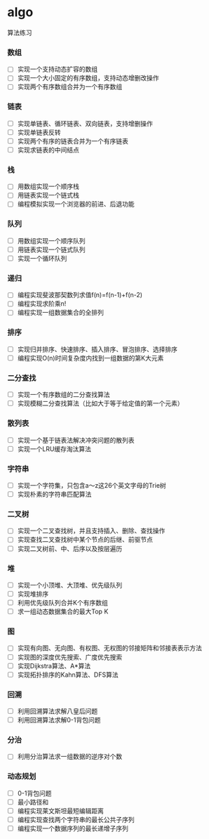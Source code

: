 # algo
算法练习


### 数组
- [ ] 实现一个支持动态扩容的数组
- [ ] 实现一个大小固定的有序数组，支持动态增删改操作
- [ ] 实现两个有序数组合并为一个有序数组
### 链表
- [ ] 实现单链表、循环链表、双向链表，支持增删操作
- [ ] 实现单链表反转
- [ ] 实现两个有序的链表合并为一个有序链表
- [ ] 实现求链表的中间结点
### 栈
- [ ] 用数组实现一个顺序栈
- [ ] 用链表实现一个链式栈
- [ ] 编程模拟实现一个浏览器的前进、后退功能
### 队列
- [ ] 用数组实现一个顺序队列
- [ ] 用链表实现一个链式队列
- [ ] 实现一个循环队列
### 递归
- [ ] 编程实现斐波那契数列求值f(n)=f(n-1)+f(n-2)
- [ ] 编程实现求阶乘n!
- [ ] 编程实现一组数据集合的全排列
### 排序
- [ ] 实现归并排序、快速排序、插入排序、冒泡排序、选择排序
- [ ] 编程实现O(n)时间复杂度内找到一组数据的第K大元素
### 二分查找
- [ ] 实现一个有序数组的二分查找算法
- [ ] 实现模糊二分查找算法（比如大于等于给定值的第一个元素）
### 散列表
- [ ] 实现一个基于链表法解决冲突问题的散列表
- [ ] 实现一个LRU缓存淘汰算法
### 字符串
- [ ] 实现一个字符集，只包含a～z这26个英文字母的Trie树
- [ ] 实现朴素的字符串匹配算法
### 二叉树
- [ ] 实现一个二叉查找树，并且支持插入、删除、查找操作
- [ ] 实现查找二叉查找树中某个节点的后继、前驱节点
- [ ] 实现二叉树前、中、后序以及按层遍历
### 堆
- [ ] 实现一个小顶堆、大顶堆、优先级队列
- [ ] 实现堆排序
- [ ] 利用优先级队列合并K个有序数组
- [ ] 求一组动态数据集合的最大Top K
### 图
- [ ] 实现有向图、无向图、有权图、无权图的邻接矩阵和邻接表表示方法
- [ ] 实现图的深度优先搜索、广度优先搜索
- [ ] 实现Dijkstra算法、A*算法
- [ ] 实现拓扑排序的Kahn算法、DFS算法
### 回溯
- [ ] 利用回溯算法求解八皇后问题
- [ ] 利用回溯算法求解0-1背包问题
### 分治
- [ ] 利用分治算法求一组数据的逆序对个数
### 动态规划
- [ ] 0-1背包问题
- [ ] 最小路径和
- [ ] 编程实现莱文斯坦最短编辑距离
- [ ] 编程实现查找两个字符串的最长公共子序列
- [ ] 编程实现一个数据序列的最长递增子序列

